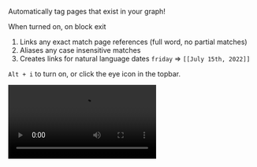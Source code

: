 Automatically tag pages that exist in your graph!

When turned on, on block exit

 1. Links any exact match page references (full word, no partial matches)
 2. Aliases any case insensitive matches
 3. Creates links for natural language dates `friday` => `[[July 15th, 2022]]`

`Alt + i` to turn on, or click the eye icon in the topbar.

<video src="https://user-images.githubusercontent.com/23647837/178828948-b0408651-de33-4118-bfd3-0dfdfd1723fe.mp4" controls="controls"></video>
